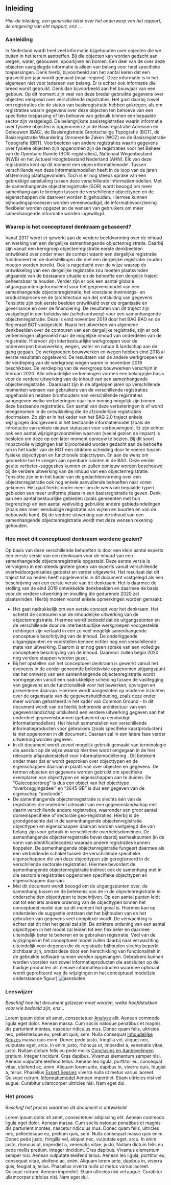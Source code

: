 ## Inleiding 

*Hier de inleiding, een generieke tekst over het onderwerp van het rapport, de omgeving van eht rapport, enz ...* 


### Aanleiding

In Nederland wordt heel veel informatie bijgehouden over objecten die we buiten in het terrein aantreffen. Bij die objecten kan worden gedacht aan wegen, water, gebouwen, spoorlijnen en bomen. Een deel van de over deze objecten vastgelegde informatie is alleen van belang voor heel specifieke toepassingen. Denk hierbij bijvoorbeeld aan het aantal keren dat een grasveld per jaar wordt gemaaid (maai-regiem). Deze informatie is in het algemeen niet voor iedereen van belang. Er is echter ook informatie die breed wordt gebruikt. Denk dan bijvoorbeeld aan het bouwjaar van een gebouw. 
Op dit moment zijn veel van deze breder gebruikte gegevens over objecten verspreid over verschillende registraties. Het gaat daarbij zowel om registraties die de status van basisregistratie hebben gekregen, als om registraties waarin gegevens over deze objecten ten behoeve van een specifieke toepassing of ten behoeve van gebruik binnen een bepaalde sector zijn vastgelegd. De belangrijkste basisregistraties waarin informatie over fysieke objecten is opgenomen zijn de Basisregistratie Adressen en Gebouwen (BAG), de Basisregistratie Grootschalige Topografie (BGT), de Basisregistratie Waardering Onroerende Zaken (WOZ) en de Basisregistratie Topografie (BRT). Voorbeelden van andere registraties waarin gegevens over fysieke objecten zijn opgenomen zijn de registraties voor het Beheer van de Openbare Ruimte (BOR-registraties), Nationaal Wegenbestand (NWB) en het Actueel Hoogtebestand Nederland (AHN).
Elk van deze registraties kent op dit moment een eigen informatiemodel. Tussen verschillende van deze informatiemodellen heeft in de loop van de jaren afstemming plaatsgevonden. Toch is er nog steeds sprake van een gebrekkige aansluiting tussen deze verschillende informatiemodellen. Met de samenhangende objectenregistratie (SOR) wordt beoogd om meer samenhang aan te brengen tussen de verschillende objecttypen en de eigenschappen die daarover worden bijgehouden. Hiermee kunnen bijhoudingsprocessen worden vereenvoudigd, de informatievoorziening flexibeler worden opgezet en de wensen van gebruikers om meer samenhangende informatie worden ingewilligd.


### Waarop is het conceptueel denkraam gebaseerd?

Vanaf 2017 wordt er gewerkt aan de verdere beeldvorming over de inhoud en werking van een dergelijke samenhangende objectenregistratie. Daarbij zijn vanuit een kerngroep objectenregistratie eerste denkbeelden ontwikkeld over onder meer de context waarin een dergelijke registratie functioneert en de doelstellingen  die met een dergelijke registratie zouden moeten worden bereikt. Ook is nagedacht over de wijze waarop de ontwikkeling van een dergelijke registratie zou moeten plaatsvinden uitgaande van de bestaande situatie en de behoefte een dergelijk traject beheersbaar te houden. Verder zijn er ook een aantal globale uitgangspunten geformuleerd voor het gegevensmodel van een samenhangende objectenregistratie, het voorziene inwinnings- en productieproces en de (architectuur van de) ontsluiting van gegevens. Tenslotte zijn ook eerste beelden ontwikkeld over de organisatie en governance en over de financiering. De resultaten van dit traject zijn vastgelegd in een beleidsvisie (schetsontwerp) voor een samenhangende objectenregistratie. Deze is eind november 2019 door het BAG BAO en de Regieraad BGT vastgesteld.
Naast het uitwerken van algemene denkbeelden over de contouren van een dergelijke registratie, zijn er ook verkenningen uitgevoerd naar de mogelijke inhoud van onderdelen van de registratie. Hiervoor zijn interbestuurlijke werkgroepen voor de onderwerpen bouwwerken, wegen, water en natuur & landschap aan de gang gegaan. De werkgroepen bouwwerken en wegen hebben eind 2018 al eerste resultaten opgeleverd. De resultaten van de andere werkgroepen en de verdieping van de werkgroep wegen waren in november 2019 beschikbaar. De verdieping van de werkgroep bouwwerken verschijnt in februari 2020. Alle inhoudelijke verkenningen vormen een belangrijke basis voor de verdere uitwerking van de inhoud van een samenhangende objectenregistratie .
Daarnaast zijn in de afgelopen jaren op verschillende momenten wensen van gebruikers van de verschillende registraties opgehaald en hebben bronhouders van verschillende registraties aangegeven welke verbeteringen naar hun mening mogelijk zijn binnen deze bestaande registraties. Een aantal van deze verbeteringen is of wordt meegenomen in de ontwikkeling die de afzonderlijke registraties doormaken. Zo zijn er in het kader van het BAG 2.0 traject enkele wijzigingen doorgevoerd in het bestaande informatiemodel (zoals de introductie van enkele nieuwe statussen voor verbouwingen). Er zijn echter ook een aantal wijzigingsvoorstellen waarvan (veelal gezien de impact) is besloten om deze op een later moment opnieuw te bezien. Bij dit soort impactvolle wijzigingen kan bijvoorbeeld worden gedacht aan de behoefte om in het kader van de BGT een striktere scheiding door te voeren tussen fysieke objecttypen en functionele objecttypen. En aan de wens om geometrie toe te voegen aan openbare ruimten in de BAG. Deze eerder geuite verbeter¬suggesties kunnen en zullen opnieuw worden beschouwd bij  de verdere uitwerking van de inhoud van een objectenregistratie.
Tenslotte zijn er in het kader van de gedachtenvorming over een objectenregistratie ook nog enkele aanvullende behoeften naar voren gekomen. Het gaat hierbij onder meer om de wens om bepaalde typen gebieden een meer uniforme plaats in een basisregistratie te geven. Denk aan een aantal bestuurlijke gebieden (zoals gemeenten met hun begrenzing) en een aantal veelvuldig gebruikte andere gebiedsindelingen (zoals een meer eenduidige registratie van wijken en buurten en van de bebouwde kom). Bij de verdere uitwerking van de inhoud van een samenhangende objectenregistratie wordt met deze wensen rekening gehouden.

### Hoe moet dit conceptueel denkraam wordene gezien?

Op basis van deze verschillende behoeften is door een klein aantal experts een eerste versie van een denkraam voor de inhoud van een samenhangende objectenregistratie opgesteld. Deze eerste versie is vervolgens in een steeds grotere groep van experts vanuit verschillende overheidsorganisaties getoetst en verder uitgewerkt. Het resultaat dat dit traject tot op heden heeft opgeleverd is in dit document vastgelegd als een beschrijving van een eerste versie van dit denkraam. Het is daarmee de stolling van de eind 2019 ontwikkelde denkbeelden en daarmee de basis voor de verdere uitwerking en invulling die gedurende 2020 zal plaatsvinden.
Hierbij moeten vooraf enkele opmerkingen worden gemaakt:
- Het gaat nadrukkelijk om een eerste concept voor het denkraam. Het schetst de contouren van de inhoudelijke uitwerking van de objectenregistratie. Hiermee wordt bedoeld dat de uitgangspunten en de verschillende door de interbestuurlijke werkgroepen voorgestelde richtingen zijn vertaald in een zo veel mogelijk samenhangende conceptuele beschrijving van de inhoud. De onderliggende uitgangspunten en voorstellen kennen echter nog een verschillende mate van uitwerking. Daarom is er nog geen sprake van een volledige conceptuele beschrijving van de inhoud. Daarvoor zullen begin 2020 nog verdere stappen worden gezet.
- Bij het opstellen van het conceptueel denkraam is gewerkt vanuit het eveneens in de eerder genoemde beleidsvisie opgenomen uitgangspunt dat het ontwerp van een samenhangende objectenregistratie wordt vormgegeven vanuit een nadrukkelijke scheiding tussen de vastlegging van gegevens en de functionaliteit voor het bewerken, opvragen en presenteren daarvan. Hiermee wordt aangesloten op moderne inzichten over de organisatie van de gegevenshuidhouding, zoals deze onder meer worden gehanteerd in het kader van Common Ground - In dit document wordt van de hierbij behorende architectuur van een gegevenslandschap uitsluitend een verdere uitwerking gegeven aan het onderdeel gegevensbronnen (gebaseerd op eenduidige informatiemodellen). Het hieruit samenstellen van verschillende informatieproducten voor gebruikers (zoals specifieke kaartproducten) is niet opgenomen in dit document. Daaraan zal in een latere fase verder uitwerking worden gegeven.
- In dit document wordt zoveel mogelijk gebruik gemaakt van terminologie die aansluit op de wijze waarop hiermee wordt omgegaan in de hier relevante afsprakenstelsel voor informatiemodellering . Dit betekent onder meer dat er wordt gesproken over objecttypen en de eigenschappen daarvan in plaats van over objecten en gegevens. De termen objecten en gegevens worden gebruikt om specifieke exemplaren van objecttypen en eigenschappen aan te duiden. De “Galecopperbrug” is dus een object van het objecttype “overbruggingsdeel” en “2645 GB” is dus een gegeven van de eigenschap “postcode”.
- De samenhangende objectenregistratie is slechts één van de registraties die onderdeel uitmaakt van een gegevenslandschap met daarin verschillende andere registraties, waaronder een groot aantal domeinspecifieke of sectorale geo-registraties. Hierbij is de grondgedachte dat in de samenhangende objectenregistratie objecttypen en eigenschappen daarvan worden vastgelegd die van belang zijn voor gebruik in verschillende overheidsdomeinen. De samenhangende objectenregistratie bevat daarbij aanhaakpunten (in de vorm van identificatiecodes) waaraan andere registraties kunnen koppelen. De samenhangende objectenregistratie fungeert daarmee als een verbindende schakel tussen de verschillende specifieke eigenschappen die van deze objecttypen zijn geregistreerd in de verschillende sectorale registraties. Hiermee bevordert de samenhangende objectenregistratie indirect ook de samenhang met in die sectorale registraties opgenomen specifieke objecttypen en eigenschappen daarvan.
- Met dit document wordt beoogd om de uitgangspunten over, de samenhang tussen en de betekenis van de in de objectenregistratie te onderscheiden objecttypen te beschrijven. Op een aantal punten leidt dat tot een iets andere ordening van de objecttypen binnen het conceptueel model dan op dit moment het geval is. Hiermee kan op onderdelen de suggestie ontstaan dat het bijhouden van en het gebruiken van gegevens  veel complexer wordt. De verwachting is echter dat dit niet het geval zal zijn. De striktere ordening van een aantal objecttypen in het model zal leiden tot een flexibeler en daarmee uiteindelijk beter te beheren en te gebruiken registratie. Veel van de wijzigingen in het conceptueel model zullen daarbij naar verwachting uiteindelijk voor degenen die de registratie bijhouden slechts beperkt zichtbaar zijn, omdat deze door een herschikking van functionaliteit in de gebruikte software kunnen worden opgevangen. Gebruikers kunnen worden voorzien van zowel informatieproducten die aansluiten op de huidige producten als nieuwe informatieproducten waarmee optimaal wordt geprofiteerd van de wijzigingen in het conceptueel model(zie onderstaande figuur)
![aansluiten](media/aansluiten.png)



### Leeswijzer

*Beschrijf hoe het document gelzezen moet worden, welke hoofdstukken voor wie bedoeld zijn, enz...*

Lorem ipsum dolor sit amet, consectetuer [Analyse](#analyse) elit. Aenean commodo ligula eget dolor. 
Aenean massa. Cum sociis natoque penatibus et magnis dis parturient montes, nascetur ridiculus mus. Donec quam felis, 
ultricies nec, pellentesque eu, pretium quis, sem. Nulla consequat [Inhoudelijke Keuzes](#inhoudelijke-keuzes) massa quis enim. Donec pede justo, fringilla vel, 
aliquet nec, vulputate eget, arcu. In enim justo, rhoncus ut, imperdiet a, venenatis vitae, justo.
Nullam dictum felis eu pede mollis [Conclusies en Aanbevelingen](#conclusies-en-aanbevelingen) pretium. Integer tincidunt. Cras dapibus. Vivamus elementum semper nisi. 
Aenean vulputate eleifend tellus. Aenean leo ligula, porttitor eu, consequat vitae, eleifend ac, enim. 
Aliquam lorem ante, dapibus in, viverra quis, feugiat a, tellus. Phasellus [Expert Sessies](#expert-sessies) viverra nulla ut metus varius laoreet. 
Quisque rutrum. [Informatiemodel](#informatiemodel) Aenean imperdiet. Etiam ultricies nisi vel augue. 
Curabitur ullamcorper ultricies nisi. Nam eget dui.

### Het proces

*Beschrijf het proces waarmee dit document is ontwikkeld*

Lorem ipsum dolor sit amet, consectetuer adipiscing elit. Aenean commodo ligula eget dolor. 
Aenean massa. Cum sociis natoque penatibus et magnis dis parturient montes, nascetur ridiculus mus. Donec quam felis, 
ultricies nec, pellentesque eu, pretium quis, sem. Nulla consequat massa quis enim. Donec pede justo, fringilla vel, 
aliquet nec, vulputate eget, arcu. In enim justo, rhoncus ut, imperdiet a, venenatis vitae, justo.
Nullam dictum felis eu pede mollis pretium. Integer tincidunt. Cras dapibus. Vivamus elementum semper nisi. 
Aenean vulputate eleifend tellus. Aenean leo ligula, porttitor eu, consequat vitae, eleifend ac, enim. 
Aliquam lorem ante, dapibus in, viverra quis, feugiat a, tellus. Phasellus viverra nulla ut metus varius laoreet. 
Quisque rutrum. Aenean imperdiet. Etiam ultricies nisi vel augue. 
Curabitur ullamcorper ultricies nisi. Nam eget dui.
